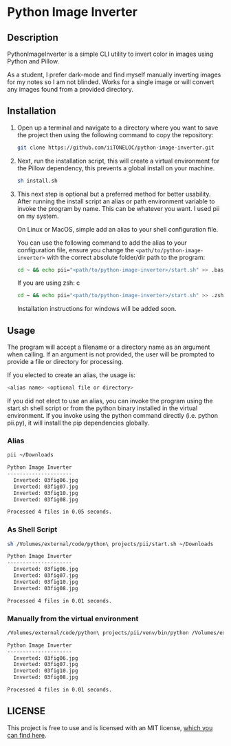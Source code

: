 # Python Image Inverter

## Description

PythonImageInverter is a simple CLI utility to invert color in images using Python and Pillow.

As a student, I prefer dark-mode and find myself manually inverting images for my notes so I am not blinded. Works for a single image or will convert any images found from a provided directory.

## Installation

1.  Open up a terminal and navigate to a directory where you want to save the project then using the following command to copy the repository:

    ```bash
    git clone https://github.com/iiTONELOC/python-image-inverter.git
    ```

2.  Next, run the installation script, this will create a virtual environment for the Pillow dependency, this prevents a global install on your machine.

    ```bash
    sh install.sh
    ```

3.  This next step is optional but a preferred method for better usability. After running the install script an alias or path environment variable to invoke the program by name. This can be whatever you want. I used pii on my system.

    On Linux or MacOS, simple add an alias to your shell configuration file.

    You can use the following command to add the alias to your configuration file, ensure you change the `<path/to/python-image-inverter>` with the correct absolute folder/dir path to the program:

    ```bash
    cd ~ && echo pii="<path/to/python-image-inverter>/start.sh" >> .bashrc
    ```

    If you are using zsh:
c
    ```bash
    cd ~ && echo pii="<path/to/python-image-inverter>/start.sh" >> .zshrc
    ```

    Installation instructions for windows will be added soon.

## Usage

The program will accept a filename or a directory name as an argument when calling. If an argument is not provided, the user will be prompted to provide a file or directory for processing.

If you elected to create an alias, the usage is:

```bash
<alias name> <optional file or directory>
```

If you did not elect to use an alias, you can invoke the program using the start.sh shell script or from the python binary installed in the virtual environment. If you invoke using the python command directly (i.e. python pii.py), it will install the pip dependencies globally.

### Alias

```bash
pii ~/Downloads

Python Image Inverter
---------------------
  Inverted: 03fig06.jpg
  Inverted: 03fig07.jpg
  Inverted: 03fig10.jpg
  Inverted: 03fig08.jpg

Processed 4 files in 0.05 seconds.
```

### As Shell Script

```bash
sh /Volumes/external/code/python\ projects/pii/start.sh ~/Downloads

Python Image Inverter
---------------------
  Inverted: 03fig06.jpg
  Inverted: 03fig07.jpg
  Inverted: 03fig10.jpg
  Inverted: 03fig08.jpg

Processed 4 files in 0.01 seconds.
```

### Manually from the virtual environment

```bash
/Volumes/external/code/python\ projects/pii/venv/bin/python /Volumes/external/code/python\ projects/pii/pii.py ~/Downloads

Python Image Inverter
---------------------
  Inverted: 03fig06.jpg
  Inverted: 03fig07.jpg
  Inverted: 03fig10.jpg
  Inverted: 03fig08.jpg

Processed 4 files in 0.01 seconds.
```

## LICENSE

This project is free to use and is licensed with an MIT license, [which you can find here](./LICENSE).
